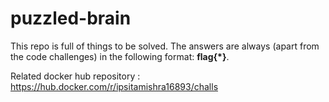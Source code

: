 # puzzled-brain
This repo is full of things to be solved. The answers are always (apart from the code challenges) in the following format: **flag{*}**.

Related docker hub repository : https://hub.docker.com/r/ipsitamishra16893/challs

